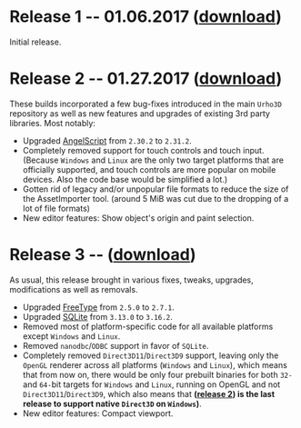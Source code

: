 # Release 1 -- 01.06.2017 ([download](https://drive.google.com/drive/folders/0Bx0q4f1kFRaiRmcxNTNnVi1QZXc?usp=sharing))
Initial release. 

# Release 2 -- 01.27.2017 ([download](https://drive.google.com/drive/folders/0Bx0q4f1kFRaidm5UdHh3Rm1tMjQ?usp=sharing)) 
These builds incorporated a few bug-fixes introduced in the main `Urho3D` repository as well as new features and upgrades of existing 3rd party libraries. Most notably: 
* Upgraded [AngelScript](http://www.angelcode.com/angelscript/) from `2.30.2` to `2.31.2`. 
* Completely removed support for touch controls and touch input. (Because `Windows` and `Linux` are the only two target platforms that are officially supported, and touch controls are more popular on mobile devices. Also the code base would be simplified a lot.) 
* Gotten rid of legacy and/or unpopular file formats to reduce the size of the AssetImporter tool. (around 5 MiB was cut due to the dropping of a lot of file formats) 
* New editor features: Show object's origin and paint selection. 

# Release 3 -- ([download]())
As usual, this release brought in various fixes, tweaks, upgrades, modifications as well as removals. 
* Upgraded [FreeType](https://www.freetype.org/) from `2.5.0` to `2.7.1`. 
* Upgraded [SQLite](https://www.sqlite.org) from `3.13.0` to `3.16.2`. 
* Removed most of platform-specific code for all available platforms except `Windows` and `Linux`. 
* Removed `nanodbc`/`ODBC` support in favor of `SQLite`. 
* Completely removed `Direct3D11`/`Direct3D9` support, leaving only the `OpenGL` renderer across all platforms (`Windows` and `Linux`), which means that from now on, there would be only four prebuilt binaries for both `32-` and `64-`bit targets for `Windows` and `Linux`, running on OpenGL and not `Direct3D11`/`Direct3D9`, which also means that **([release 2](https://drive.google.com/drive/folders/0Bx0q4f1kFRaidm5UdHh3Rm1tMjQ?usp=sharing)) is the last release to support native `Direct3D` on `Windows`)**. 
* New editor features: Compact viewport. 
